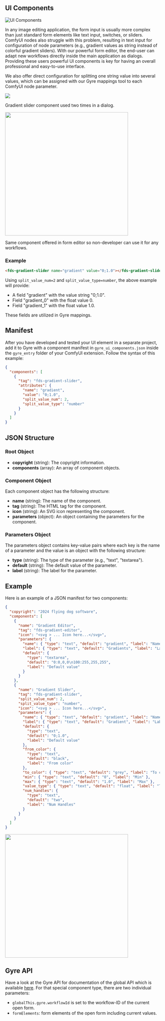 ## UI Components
![UI Components](../components.png)


In any image editing application, the form input is usually more complex than just standard form elements like text input, switches, or sliders. ComfyUI nodes also struggle with this problem, resulting in text input for configuration of node parameters (e.g., gradient values as string instead of colorful gradient sliders). With our powerful form editor, the end-user can adapt new workflows directly inside the main application as dialogs. Providing these users powerful UI components is key for having an overall professional and easy-to-use interface.

We also offer direct configuration for splitting one string value into several values, which can be assigned with our Gyre mappings tool to each ComfyUI node parameter.

<img src="../component2.png" >

Gradient slider component used two times in a dialog.

<img src="../component3.png"  width="400">

Same component offered in form editor so non-developer can use it for any workflows.

### Example

```html
<fds-gradient-slider name="gradient" value="0;1.0"></fds-gradient-slider>
```

Using `split_value_num=2` and `split_value_type=number`, the above example will provide:

- A field "gradient" with the value string "0;1.0".
- Field "gradient_0" with the float value 0.
- Field "gradient_1" with the float value 1.0.

These fields are utilized in Gyre mappings.



## Manifest

After you have developed and tested your UI element in a separate project, add it to Gyre with a component manifest in `gyre_ui_components.json` inside the `gyre_entry` folder of your ComfyUI extension. Follow the syntax of this example:

```json
{
  "components": [
    {
      "tag": "fds-gradient-slider",
      "attributes": {
        "name": "gradient",
        "value": "0;1.0",
        "split_value_num": 2,
        "split_value_type": "number"
      }
    }
  ]
}
```

## JSON Structure

### Root Object

- **copyright** (string): The copyright information.
- **components** (array): An array of component objects.

### Component Object

Each component object has the following structure:

- **name** (string): The name of the component.
- **tag** (string): The HTML tag for the component.
- **icon** (string): An SVG icon representing the component.
- **parameters** (object): An object containing the parameters for the component.

### Parameters Object

The parameters object contains key-value pairs where each key is the name of a parameter and the value is an object with the following structure:

- **type** (string): The type of the parameter (e.g., "text", "textarea").
- **default** (string): The default value of the parameter.
- **label** (string): The label for the parameter.

## Example

Here is an example of a JSON manifest for two components:

```json
{
  "copyright": "2024 flying dog software",
  "components": [
    {
      "name": "Gradient Editor",
      "tag": "fds-gradient-editor",
      "icon": "<svg > ... Icon here...</svg>",
      "parameters": {
        "name": { "type": "text", "default": "gradient", "label": "Name" },
        "label": { "type": "text", "default": "Gradients", "label": "Label" },
        "default": {
          "type": "textarea",
          "default": "0:0,0,0\n100:255,255,255",
          "label": "Default value"
        }
      }
    },
    {
      "name": "Gradient Slider",
      "tag": "fds-gradient-slider",
      "split_value_num": 2,
      "split_value_type": "number",
      "icon": "<svg > ... Icon here...</svg>",
      "parameters": {
        "name": { "type": "text", "default": "gradient", "label": "Name" },
        "label": { "type": "text", "default": "Gradient", "label": "Label" },
        "default": {
          "type": "text",
          "default": "0;1.0",
          "label": "Default value"
        },
        "from_color": {
          "type": "text",
          "default": "black",
          "label": "From color"
        },
        "to_color": { "type": "text", "default": "grey", "label": "To color" },
        "min": { "type": "text", "default": "0", "label": "Min" },
        "max": { "type": "text", "default": "1.0", "label": "Max" },
        "value_type": { "type": "text", "default": "float", "label": "Type" },
        "num_handles": {
          "type": "text",
          "default": "two",
          "label": "Num Handles"
        }
      }
    }
  ]
}
```

<img src="../component1.png" width="400">


## Gyre API

Have a look at the Gyre API for documentation of the global API which is available [here](/API/api). For that special component type, there are two individual parameters:

- `globalThis.gyre.workflowId` is set to the workflow-ID of the current open form.
- `formElements`: form elements of the open form including current values.
